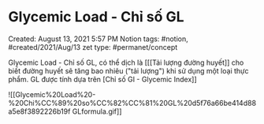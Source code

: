 # Glycemic Load - Chỉ số GL

Created: August 13, 2021 5:57 PM
Notion tags: #notion, #created/2021/Aug/13
zet type: #permanet/concept

Glycemic Load - Chỉ số GL, có thể dịch là [[[Tải lượng đường huyết]] cho biết đường huyết sẽ tăng bao nhiêu ("tải lượng") khi sử dụng một loại thực phẩm. GL được tính dựa trên [Chỉ số GI - Glycemic Index]] 

![[Glycemic%20Load%20-%20Chi%CC%89%20so%CC%82%CC%81%20GL%20d5f76a66be414d88a5e8f3892226b19f GLformula.gif]]